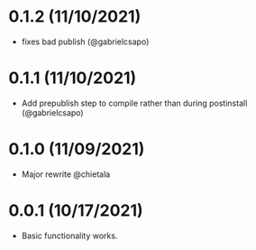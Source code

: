 # 0.1.2 (11/10/2021)

- fixes bad publish (@gabrielcsapo)

# 0.1.1 (11/10/2021)

- Add prepublish step to compile rather than during postinstall (@gabrielcsapo)

# 0.1.0 (11/09/2021)

- Major rewrite @chietala

# 0.0.1 (10/17/2021)

- Basic functionality works.
